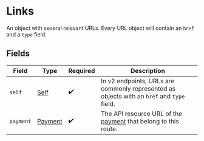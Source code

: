 # Links

An object with several relevant URLs. Every URL object will contain an `href` and a `type` field.


## Fields

| Field                                                                                      | Type                                                                                       | Required                                                                                   | Description                                                                                |
| ------------------------------------------------------------------------------------------ | ------------------------------------------------------------------------------------------ | ------------------------------------------------------------------------------------------ | ------------------------------------------------------------------------------------------ |
| `self`                                                                                     | [Self](../../models/operations/Self.md)                                                    | :heavy_check_mark:                                                                         | In v2 endpoints, URLs are commonly represented as objects with an `href` and `type` field. |
| `payment`                                                                                  | [Payment](../../models/operations/Payment.md)                                              | :heavy_check_mark:                                                                         | The API resource URL of the [payment](get-payment) that belong to this route.              |